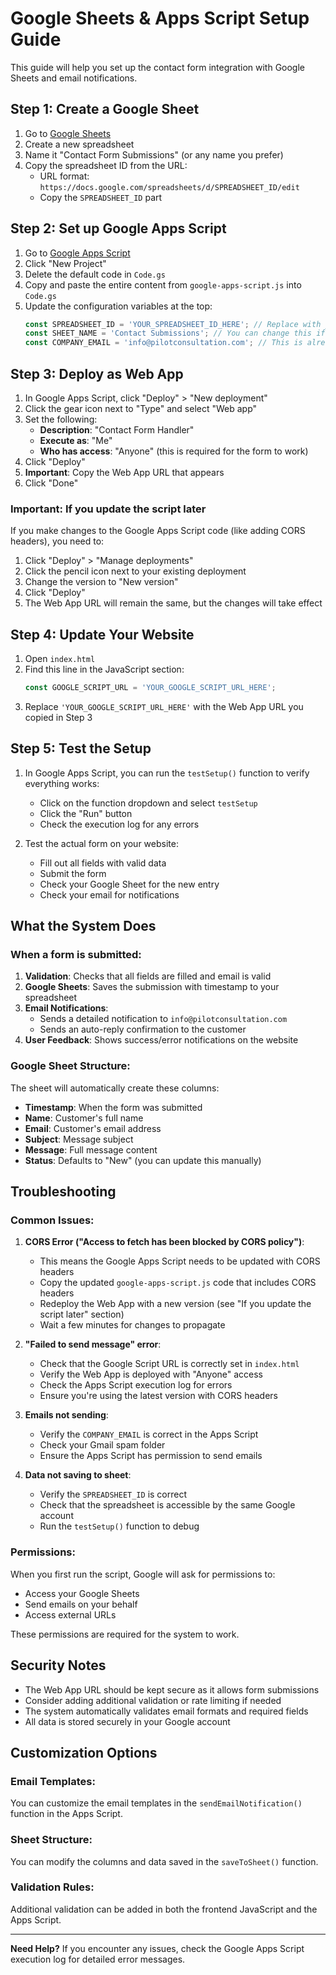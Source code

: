 # Google Sheets & Apps Script Setup Guide

This guide will help you set up the contact form integration with Google Sheets and email notifications.

## Step 1: Create a Google Sheet

1. Go to [Google Sheets](https://sheets.google.com)
2. Create a new spreadsheet
3. Name it "Contact Form Submissions" (or any name you prefer)
4. Copy the spreadsheet ID from the URL:
   - URL format: `https://docs.google.com/spreadsheets/d/SPREADSHEET_ID/edit`
   - Copy the `SPREADSHEET_ID` part

## Step 2: Set up Google Apps Script

1. Go to [Google Apps Script](https://script.google.com)
2. Click "New Project"
3. Delete the default code in `Code.gs`
4. Copy and paste the entire content from `google-apps-script.js` into `Code.gs`
5. Update the configuration variables at the top:
   ```javascript
   const SPREADSHEET_ID = 'YOUR_SPREADSHEET_ID_HERE'; // Replace with your actual spreadsheet ID
   const SHEET_NAME = 'Contact Submissions'; // You can change this if needed
   const COMPANY_EMAIL = 'info@pilotconsultation.com'; // This is already set correctly
   ```

## Step 3: Deploy as Web App

1. In Google Apps Script, click "Deploy" > "New deployment"
2. Click the gear icon next to "Type" and select "Web app"
3. Set the following:
   - **Description**: "Contact Form Handler"
   - **Execute as**: "Me"
   - **Who has access**: "Anyone" (this is required for the form to work)
4. Click "Deploy"
5. **Important**: Copy the Web App URL that appears
6. Click "Done"

### Important: If you update the script later
If you make changes to the Google Apps Script code (like adding CORS headers), you need to:
1. Click "Deploy" > "Manage deployments"
2. Click the pencil icon next to your existing deployment
3. Change the version to "New version"
4. Click "Deploy"
5. The Web App URL will remain the same, but the changes will take effect

## Step 4: Update Your Website

1. Open `index.html`
2. Find this line in the JavaScript section:
   ```javascript
   const GOOGLE_SCRIPT_URL = 'YOUR_GOOGLE_SCRIPT_URL_HERE';
   ```
3. Replace `'YOUR_GOOGLE_SCRIPT_URL_HERE'` with the Web App URL you copied in Step 3

## Step 5: Test the Setup

1. In Google Apps Script, you can run the `testSetup()` function to verify everything works:
   - Click on the function dropdown and select `testSetup`
   - Click the "Run" button
   - Check the execution log for any errors

2. Test the actual form on your website:
   - Fill out all fields with valid data
   - Submit the form
   - Check your Google Sheet for the new entry
   - Check your email for notifications

## What the System Does

### When a form is submitted:

1. **Validation**: Checks that all fields are filled and email is valid
2. **Google Sheets**: Saves the submission with timestamp to your spreadsheet
3. **Email Notifications**: 
   - Sends a detailed notification to `info@pilotconsultation.com`
   - Sends an auto-reply confirmation to the customer
4. **User Feedback**: Shows success/error notifications on the website

### Google Sheet Structure:

The sheet will automatically create these columns:
- **Timestamp**: When the form was submitted
- **Name**: Customer's full name
- **Email**: Customer's email address
- **Subject**: Message subject
- **Message**: Full message content
- **Status**: Defaults to "New" (you can update this manually)

## Troubleshooting

### Common Issues:

1. **CORS Error ("Access to fetch has been blocked by CORS policy")**:
   - This means the Google Apps Script needs to be updated with CORS headers
   - Copy the updated `google-apps-script.js` code that includes CORS headers
   - Redeploy the Web App with a new version (see "If you update the script later" section)
   - Wait a few minutes for changes to propagate

2. **"Failed to send message" error**:
   - Check that the Google Script URL is correctly set in `index.html`
   - Verify the Web App is deployed with "Anyone" access
   - Check the Apps Script execution log for errors
   - Ensure you're using the latest version with CORS headers

3. **Emails not sending**:
   - Verify the `COMPANY_EMAIL` is correct in the Apps Script
   - Check your Gmail spam folder
   - Ensure the Apps Script has permission to send emails

4. **Data not saving to sheet**:
   - Verify the `SPREADSHEET_ID` is correct
   - Check that the spreadsheet is accessible by the same Google account
   - Run the `testSetup()` function to debug

### Permissions:

When you first run the script, Google will ask for permissions to:
- Access your Google Sheets
- Send emails on your behalf
- Access external URLs

These permissions are required for the system to work.

## Security Notes

- The Web App URL should be kept secure as it allows form submissions
- Consider adding additional validation or rate limiting if needed
- The system automatically validates email formats and required fields
- All data is stored securely in your Google account

## Customization Options

### Email Templates:
You can customize the email templates in the `sendEmailNotification()` function in the Apps Script.

### Sheet Structure:
You can modify the columns and data saved in the `saveToSheet()` function.

### Validation Rules:
Additional validation can be added in both the frontend JavaScript and the Apps Script.

---

**Need Help?** If you encounter any issues, check the Google Apps Script execution log for detailed error messages.